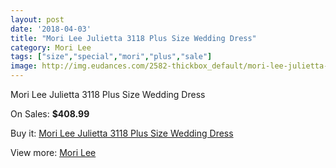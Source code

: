 ```yaml
---
layout: post
date: '2018-04-03'
title: "Mori Lee Julietta 3118 Plus Size Wedding Dress"
category: Mori Lee
tags: ["size","special","mori","plus","sale"]
image: http://img.eudances.com/2582-thickbox_default/mori-lee-julietta-3118-plus-size-wedding-dress.jpg
---
```

Mori Lee Julietta 3118 Plus Size Wedding Dress

On Sales: **$408.99**
<a href="https://www.eudances.com/en/mori-lee/861-mori-lee-julietta-3118-plus-size-wedding-dress.html"><amp-img layout="responsive" width="600" height="600" src="//img.eudances.com/2582-thickbox_default/mori-lee-julietta-3118-plus-size-wedding-dress.jpg" alt="Mori Lee Julietta 3118 Plus Size Wedding Dress 0" /></a>
<a href="https://www.eudances.com/en/mori-lee/861-mori-lee-julietta-3118-plus-size-wedding-dress.html"><amp-img layout="responsive" width="600" height="600" src="//img.eudances.com/2584-thickbox_default/mori-lee-julietta-3118-plus-size-wedding-dress.jpg" alt="Mori Lee Julietta 3118 Plus Size Wedding Dress 1" /></a>
<a href="https://www.eudances.com/en/mori-lee/861-mori-lee-julietta-3118-plus-size-wedding-dress.html"><amp-img layout="responsive" width="600" height="600" src="//img.eudances.com/2583-thickbox_default/mori-lee-julietta-3118-plus-size-wedding-dress.jpg" alt="Mori Lee Julietta 3118 Plus Size Wedding Dress 2" /></a>

Buy it: [Mori Lee Julietta 3118 Plus Size Wedding Dress](https://www.eudances.com/en/mori-lee/861-mori-lee-julietta-3118-plus-size-wedding-dress.html "Mori Lee Julietta 3118 Plus Size Wedding Dress")

View more: [Mori Lee](https://www.eudances.com/en/9-mori-lee "Mori Lee")